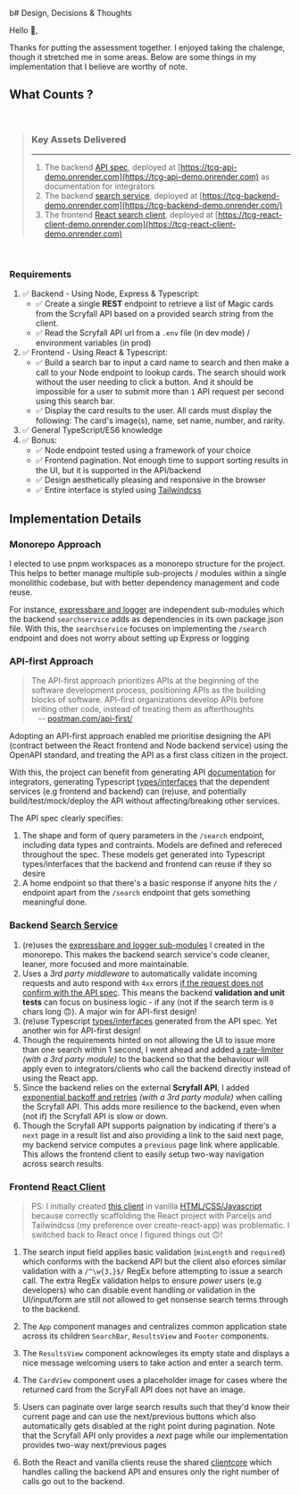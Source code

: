 b# Design, Decisions & Thoughts

Hello 👋,

Thanks for putting the assessment together. I enjoyed taking the chalenge, though it stretched me in some areas. Below are some things in my implementation that I believe are worthy of note.

## What Counts ?

&nbsp;

> ### Key Assets Delivered
>
> ---
>
> 1. The backend [API spec](./api/spec/api.yaml), deployed at [https://tcg-api-demo.onrender.com](https://tcg-api-demo.onrender.com) as documentation for integrators
> 2. The backend [search service](./server/searchservice), deployed at [https://tcg-backend-demo.onrender.com](https://tcg-backend-demo.onrender.com/)
> 3. The frontend [React search client](./client/r-seeker), deployed at [https://tcg-react-client-demo.onrender.com](https://tcg-react-client-demo.onrender.com)

&nbsp;
&nbsp;

### Requirements

1. ✅ Backend - Using Node, Express & Typescript:
    - ✅ Create a single **REST** endpoint to retrieve a list of Magic cards from the Scryfall API based on a provided search string from the client.
    - ✅ Read the Scryfall API url from a `.env` file (in dev mode) / environment variables (in prod)
2. ✅ Frontend - Using React & Typescript:
    - ✅ Build a search bar to input a card name to search and then make a call to your Node endpoint to lookup cards. The search should work without the user needing to click a button. And it should be impossible for a user to submit more than `1` API request per second using this search bar.
    - ✅ Display the card results to the user. All cards must display the following: The card's image(s), name, set name, number, and rarity.
3. ✅ General TypeScript/ES6 knowledge
4. ✅ Bonus:
    - ✅ Node endpoint tested using a framework of your choice
    - ✅ Frontend pagination. Not enough time to support sorting results in the UI, but it is supported in the API/backend
    - ✅ Design aesthetically pleasing and responsive in the browser
    - ✅ Entire interface is styled using [Tailwindcss](https://tailwindcss.com)

## Implementation Details

### Monorepo Approach

I elected to use pnpm workspaces as a monorepo structure for the project. This helps to better manage multiple sub-projects / modules within a single monolithic codebase, but with better dependency management and code reuse.

For instance, [expressbare and logger](https://github.com/chalu/tcgm-fullstack-demo/tree/main/shared) are independent sub-modules which the backend `searchservice` adds as dependencies in its own package.json file. With this, the `searchservice` focuses on implementing the `/search` endpoint and does not worry about setting up Express or logging

### API-first Approach

> The API-first approach prioritizes APIs at the beginning of the software development process, positioning APIs as the building blocks of software. API-first organizations develop APIs before writing other code, instead of treating them as afterthoughts\
&nbsp;&nbsp; -- [postman.com/api-first/](postman.com/api-first/)

Adopting an API-first approach enabled me prioritise designing the API (contract between the React frontend and Node backend service) using the OpenAPI standard, and treating the API as a first class citizen in the project.

With this, the project can benefit from generating API [documentation](https://tcg-api-demo.onrender.com) for integrators, generating Typescript [types/interfaces](https://github.com/chalu/tcgm-fullstack-demo/tree/main/api/sdk/model) that the dependent services (e.g frontend and backend) can (re)use, and potentially build/test/mock/deploy the API without affecting/breaking other services.

The API spec clearly specifies:

1. The shape and form of query parameters in the `/search` endpoint, including data types and contraints. Models are defined and refereced throughout the spec. These models get generated into Typescript types/interfaces that the backend and frontend can reuse if they so desire  
2. A home endpoint so that there's a basic response if anyone hits the `/` endpoint apart from the `/search` endpoint that gets something meaningful done.

### Backend [Search Service](./server/searchservice)

1. (re)uses the [expressbare and logger sub-modules](https://github.com/chalu/tcgm-fullstack-demo/tree/main/shared) I created in the monorepo. This makes the backend search service's code cleaner, leaner, more focused and more maintainable.
2. Uses a *3rd party middleware* to automatically validate incoming requests and auto respond with `4xx` errors [if the request does not confirm with the API spec](https://github.com/chalu/tcgm-fullstack-demo/blob/main/server/searchservice/src/index.ts#L18-L22). This means the backend **validation and unit tests** can focus on business logic - if any (not if the search term is `0` chars long 🙃). A major win for API-first design!
3. (re)use Typescript [types/interfaces](./api/sdk/model) generated from the API spec. Yet another win for API-first design!
4. Though the requirements hinted on not allowing the UI to issue more than one search within 1 second, I went ahead and added [a rate-limiter](https://github.com/chalu/tcgm-fullstack-demo/blob/main/server/searchservice/src/index.ts#L24-L29) *(with a 3rd party module)* to the backend so that the behaviour will apply even to integrators/clients who call the backend directly instead of using the React app.
5. Since the backend relies on the external **Scryfall API**, I added [exponential backoff and retries](./server/searchservice/src/search.route.ts#L44-L55) *(with a 3rd party module)* when calling the Scryfall API. This adds more resilience to the backend, even when (not if) the Scryfall API is slow or down.  
6. Though the Scryfall API supports paignation by indicating if there's a `next` page in a result list and also providing a link to the said next page, my backend service computes a `previous` page link where applicable. This allows the frontend client to easily setup two-way navigation across search results.

### Frontend [React Client](./client/r-seeker)

> PS: I initially created [this client](https://tcg-frontend-demo.onrender.com) in vanilla [HTML/CSS/Javascript](./client/v-seeker) because correctly scaffolding the React project with Parceljs and Tailwindcss (my preference over create-react-app) was problematic. I switched back to React once I figured things out 🙃!

1. The search input field applies basic validation (`minLength` and `required`) which conforms with the backend API but the client also eforces similar validation with a `/^\w{3,}$/` RegEx before attempting to issue a search call. The extra RegEx validation helps to ensure *power* users (e.g developers) who can disable event handling or validation in the UI/input/form are still not allowed to get nonsense search terms through to the backend.

2. The `App` component manages and centralizes common application state across its children `SearchBar`, `ResultsView` and `Footer` components.

3. The `ResultsView` component acknowleges its empty state and displays a nice message welcoming users to take action and enter a search term.

4. The `CardView` component uses a placeholder image for cases where the returned card from the ScryFall API does not have an image.

5. Users can paginate over large search results such that they'd know their current page and can use the next/previous buttons which also automatically gets disabled at the right point during pagination. Note that the Scryfall API only provides a *next* page while our implementation provides two-way next/previous pages

6. Both the React and vanilla clients reuse the shared [clientcore](./shared/clientcore) which handles calling the backend API and ensures only the right number of calls go out to the backend.
